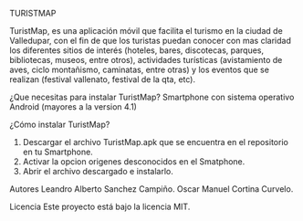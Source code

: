 TURISTMAP

TuristMap, es una aplicación móvil que facilita el turismo en la ciudad de Valledupar, con el fin de que los turistas puedan
conocer con mas claridad los diferentes sitios de interés (hoteles, bares, discotecas, parques, bibliotecas, museos, entre otros), 
actividades turísticas (avistamiento de aves, ciclo montañismo, caminatas, entre otras) y los eventos que se realizan 
(festival vallenato, festival de la qta, etc).

¿Que necesitas para instalar TuristMap?
Smartphone con sistema operativo Android (mayores a la version 4.1)

¿Cómo instalar TuristMap?
1. Descargar el archivo TuristMap.apk que se encuentra en el repositorio en tu Smartphone.
2. Activar la opcion origenes desconocidos en el Smatphone.
3. Abrir el archivo descargado e instalarlo.

Autores
Leandro Alberto Sanchez Campiño.
Oscar Manuel Cortina Curvelo.

Licencia
Este proyecto está bajo la licencia MIT.
